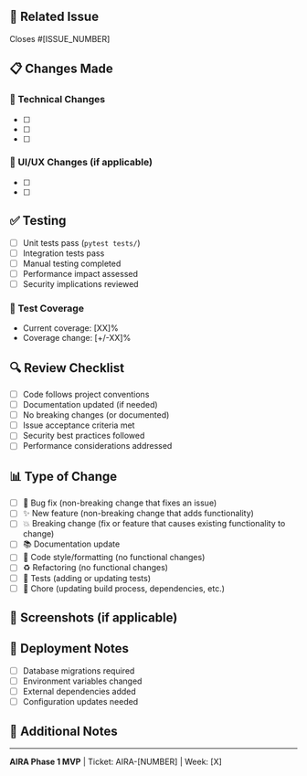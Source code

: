 ## 🎯 **Related Issue**
Closes #[ISSUE_NUMBER]

## 📋 **Changes Made**
<!-- Describe what you've changed and why -->

### 🔧 Technical Changes
- [ ] 
- [ ] 
- [ ] 

### 🎨 UI/UX Changes (if applicable)
- [ ] 
- [ ] 

## ✅ **Testing**
<!-- Mark completed items with [x] -->
- [ ] Unit tests pass (`pytest tests/`)
- [ ] Integration tests pass
- [ ] Manual testing completed
- [ ] Performance impact assessed
- [ ] Security implications reviewed

### 🧪 Test Coverage
- Current coverage: [XX]%
- Coverage change: [+/-XX]%

## 🔍 **Review Checklist**
<!-- For reviewers -->
- [ ] Code follows project conventions
- [ ] Documentation updated (if needed)
- [ ] No breaking changes (or documented)
- [ ] Issue acceptance criteria met
- [ ] Security best practices followed
- [ ] Performance considerations addressed

## 📊 **Type of Change**
<!-- Mark with [x] -->
- [ ] 🐛 Bug fix (non-breaking change that fixes an issue)
- [ ] ✨ New feature (non-breaking change that adds functionality)
- [ ] 💥 Breaking change (fix or feature that causes existing functionality to change)
- [ ] 📚 Documentation update
- [ ] 🎨 Code style/formatting (no functional changes)
- [ ] ♻️ Refactoring (no functional changes)
- [ ] 🧪 Tests (adding or updating tests)
- [ ] 🔧 Chore (updating build process, dependencies, etc.)

## 📸 **Screenshots (if applicable)**
<!-- Add before/after screenshots for UI changes -->

## 🚀 **Deployment Notes**
<!-- Any special deployment considerations -->
- [ ] Database migrations required
- [ ] Environment variables changed
- [ ] External dependencies added
- [ ] Configuration updates needed

## 📝 **Additional Notes**
<!-- Any other information that reviewers should know -->

---
**AIRA Phase 1 MVP** | Ticket: AIRA-[NUMBER] | Week: [X]